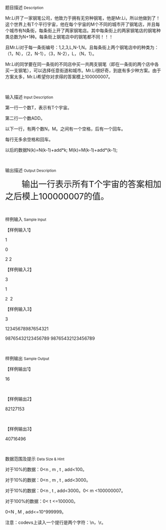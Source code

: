 <div class="panel panel-default">
<div class="area-title">
<span>
题目描述
<small>Description</small>
</span></div>
<div class="panel-body">

<p style=""><span style="">Mr.Li</span><span style="">开了一家钢笔公司，他致力于拥有无穷种钢笔，他是</span><span style="">Mr.Li</span><span style="">，所以他做到了！这个世界上有</span><span style="">T</span><span style="">个平行宇宙，他在每个宇宙的</span><span style="">M</span><span style="">个不同的城市开了钢笔店，并且每个城市有</span><span style="">N</span><span style="">条街，每条街上开了两家钢笔店。其中每条街上的两家钢笔店的钢笔种类总数为</span><span style="">N+1</span><span style="">种。每条街上钢笔店中的钢笔都不同！！！</span></p><p style=""><span style="">且</span><span style="">Mr.Li</span><span style="">对于每一条街编号：</span><span style="">1,2,3,L,N-1,N</span><span style="">。且每条街上两个钢笔店中的种类为：（</span><span style="">1</span><span style="">，</span><span style="">N</span><span style="">），（</span><span style="">2</span><span style="">，</span><span style="">N-1</span><span style="">），（</span><span style="">3</span><span style="">，</span><span style="">N-2</span><span style="">），</span><span style="">L</span><span style="">，（</span><span style="">N</span><span style="">，</span><span style="">1</span><span style="">）。</span></p><p style=""><span style="">Mr.Li</span><span style="">的同学要在同一条街的不同店中买一共两支钢笔（即在一条街的两个店中各买一支钢笔），可以选择任意街道和城市。</span><span style="">Mr.Li</span><span style="">很好奇，到底有多少种方案。由于方案太多，</span><span style="">Mr.Li</span><span style="">希望你对求得的答案模上</span><span style="">100000007</span><span style="">。</span></p><p><br></p>

</div>
</div>

<div class="panel panel-default">
<div class="area-title">
<span>
输入描述
<small>Input Description</small>
</span></div>
<div class="panel-body">
<p style=""><span style="">第一行一个数</span><span style="">T</span><span style="">，表示有</span><span style="">T</span><span style="">个宇宙。</span></p><p style=""><span style="">第二行一个数</span><span style="">ADD</span><span style="">。</span></p><p style=""><span style="">以下一行，有两个数</span><span style="">N</span><span style="">，</span><span style="">M</span><span style="">。之间有一个空格，后有一个回车。</span></p><p style=""><span style="">每行无多余空格和回车。</span></p><p style=""><span style="">以后的数据</span><span style="">N(k)=N(k-1)+add*k; M(k)=M(k-1)+add*(k-1);</span></p><p><br></p>

</div>
</div>
<div  class="panel panel-default">
<div class="area-title">
<span>
输出描述
<small>Output Description</small>
</span></div>
<div class="panel-body">

<p style="text-indent:53px"><span style="font-size:27px;font-family:宋体">输出一行表示所有</span><span style="font-size:27px">T</span><span style="font-size:27px;font-family: 宋体">个宇宙的答案相加之后模上</span><span style="font-size:27px">100000007</span><span style="font-size: 27px;font-family:宋体">的值。</span></p><p><br/></p>

</div>
</div>


<div class="panel panel-default">
<div class="area-title">
<span>
样例输入
<small>Sample Input</small>
</span></div>
<div class="panel-body">
<p><span style="">【样例输入</span><span style="">1</span><span style="">】</span></p><p style=""><span style="">1</span></p><p style=""><span style="">0</span></p><p style=""><span style="">2 2</span></p><p><span style="">【样例输入</span><span style="">2</span><span style="">】</span></p><p style=""><span style="">3</span></p><p style=""><span style="">1</span></p><p style=""><span style=""><span style="font-family: sans-serif;"><span style="">2</span></span><span style="">  </span></span><span style="">2</span></p><p><span style="">【样例输入</span><span style="">3</span><span style="">】</span></p><p style=""><span style="">3</span></p><p style=""><span style="">12345678987654321</span></p><p style=""><span style="">98765432123456789 98765432123456789</span></p><p><br></p>

</div>
</div>

<div class="panel panel-default">
<div class="area-title">
<span>
样例输出
<small>Sample Output</small>
</span></div>
<div class="panel-body">
<p><span style="">【样例输出</span><span style="">1</span><span style="">】</span></p><p style=""><span style="">16</span></p><p style=""><span style=""><br></span></p><p><span style="">【样例输出</span><span style="">2</span><span style="">】</span></p><p style=""><span style="">82127153</span></p><p style=""><span style=""><br></span></p><p><span style="">【样例输出</span><span style="">3</span><span style="">】</span></p><p style=""><span style="">40716496</span></p><p><br></p>

</div>
</div>

<div class="panel panel-default">
<div class="area-title">
<span>
数据范围及提示
<small>Data Size & Hint</small>
</span></div>
<div class="panel-body">
<p style=""><span style="">对于</span><span style="">10%</span><span style="">的数据：</span><span style="">0&lt;n , m , t , add&lt;100</span><span style="">。</span></p><p style=""><span style="">对于</span><span style="">10%</span><span style="">的数据：</span><span style="">0&lt;n , m , t , add&lt;3000</span><span style="">。</span></p><p style=""><span style="">对于</span><span style="">10%</span><span style="">的数据：</span><span style="">0&lt;n , t , add&lt;3000</span><span style="">。</span><span style="">0&lt; m &lt;100000007</span><span style="">。</span></p><p style=""><span style="">对于</span><span style="">100%</span><span style="">的数据：</span><span style="">0&lt; t &lt;=100000</span><span style="">。</span></p><p style=""><span style="">0&lt;N , M , add&lt;=10^999999</span><span style="">。</span></p><p style=""><span style="">注意：</span><span style="">codevs</span><span style="">上读入一个提行是两个字符：</span><span style="">\n</span><span style="">，</span><span style="">\r</span><span style="">。</span></p><p><br></p>
</div>
</div>